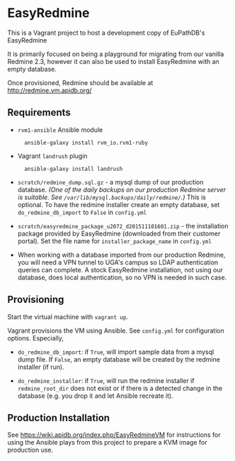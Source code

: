 # EasyRedmine

This is a Vagrant project to host a development copy of EuPathDB's
EasyRedmine

It is primarily focused on being a playground for migrating from our
vanilla Redmine 2.3, however it can also be used to install EasyRedmine
with an empty database.

Once provisioned, Redmine should be available at http://redmine.vm.apidb.org/

## Requirements

- `rvm1-ansible` Ansible module

        ansible-galaxy install rvm_io.rvm1-ruby

- Vagrant `landrush` plugin

        ansible-galaxy install landrush

- `scratch/redmine_dump.sql.gz` - a mysql dump of our production
database.  _(One of the daily backups on our production Redmine server
is suitable. See `/var/lib/mysql.backups/daily/redmine/`.)_ This is
optional. To have the redmine installer create an empty database, set
`do_redmine_db_import` to `False` in `config.yml`

- `scratch/easyredmine_package_u2072_d201511101601.zip` - the
installation package provided by EasyRedmine (downloaded from their
customer portal). Set the file name for `installer_package_name` in
`config.yml`

- When working with a database imported from our production Redmine, you
will need a VPN tunnel to UGA's campus so LDAP authentication queries
can complete. A stock EasyRedmine installation, not using our database,
does local authentication, so no VPN is needed in such case.

## Provisioning

Start the virtual machine with `vagrant up`.

Vagrant provisions the VM using Ansible. See
`config.yml` for configuration options. Especially,

- `do_redmine_db_import`: if `True`, will import sample data from a
mysql dump file. If `False`, an empty database will be created by the
redmine installer (if run).

- `do_redmine_installer`: if `True`, will run the redmine installer if
`redmine_root_dir` does not exist or if there is a detected change in
the database (e.g. you drop it and let Ansible recreate it).

## Production Installation

See https://wiki.apidb.org/index.php/EasyRedmineVM for instructions for
using the Ansible plays from this project to prepare a KVM image for
production use.
